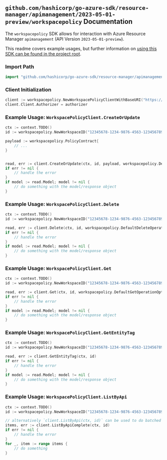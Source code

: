 
## `github.com/hashicorp/go-azure-sdk/resource-manager/apimanagement/2023-05-01-preview/workspacepolicy` Documentation

The `workspacepolicy` SDK allows for interaction with Azure Resource Manager `apimanagement` (API Version `2023-05-01-preview`).

This readme covers example usages, but further information on [using this SDK can be found in the project root](https://github.com/hashicorp/go-azure-sdk/tree/main/docs).

### Import Path

```go
import "github.com/hashicorp/go-azure-sdk/resource-manager/apimanagement/2023-05-01-preview/workspacepolicy"
```


### Client Initialization

```go
client := workspacepolicy.NewWorkspacePolicyClientWithBaseURI("https://management.azure.com")
client.Client.Authorizer = authorizer
```


### Example Usage: `WorkspacePolicyClient.CreateOrUpdate`

```go
ctx := context.TODO()
id := workspacepolicy.NewWorkspaceID("12345678-1234-9876-4563-123456789012", "example-resource-group", "serviceName", "workspaceId")

payload := workspacepolicy.PolicyContract{
	// ...
}


read, err := client.CreateOrUpdate(ctx, id, payload, workspacepolicy.DefaultCreateOrUpdateOperationOptions())
if err != nil {
	// handle the error
}
if model := read.Model; model != nil {
	// do something with the model/response object
}
```


### Example Usage: `WorkspacePolicyClient.Delete`

```go
ctx := context.TODO()
id := workspacepolicy.NewWorkspaceID("12345678-1234-9876-4563-123456789012", "example-resource-group", "serviceName", "workspaceId")

read, err := client.Delete(ctx, id, workspacepolicy.DefaultDeleteOperationOptions())
if err != nil {
	// handle the error
}
if model := read.Model; model != nil {
	// do something with the model/response object
}
```


### Example Usage: `WorkspacePolicyClient.Get`

```go
ctx := context.TODO()
id := workspacepolicy.NewWorkspaceID("12345678-1234-9876-4563-123456789012", "example-resource-group", "serviceName", "workspaceId")

read, err := client.Get(ctx, id, workspacepolicy.DefaultGetOperationOptions())
if err != nil {
	// handle the error
}
if model := read.Model; model != nil {
	// do something with the model/response object
}
```


### Example Usage: `WorkspacePolicyClient.GetEntityTag`

```go
ctx := context.TODO()
id := workspacepolicy.NewWorkspaceID("12345678-1234-9876-4563-123456789012", "example-resource-group", "serviceName", "workspaceId")

read, err := client.GetEntityTag(ctx, id)
if err != nil {
	// handle the error
}
if model := read.Model; model != nil {
	// do something with the model/response object
}
```


### Example Usage: `WorkspacePolicyClient.ListByApi`

```go
ctx := context.TODO()
id := workspacepolicy.NewWorkspaceID("12345678-1234-9876-4563-123456789012", "example-resource-group", "serviceName", "workspaceId")

// alternatively `client.ListByApi(ctx, id)` can be used to do batched pagination
items, err := client.ListByApiComplete(ctx, id)
if err != nil {
	// handle the error
}
for _, item := range items {
	// do something
}
```
